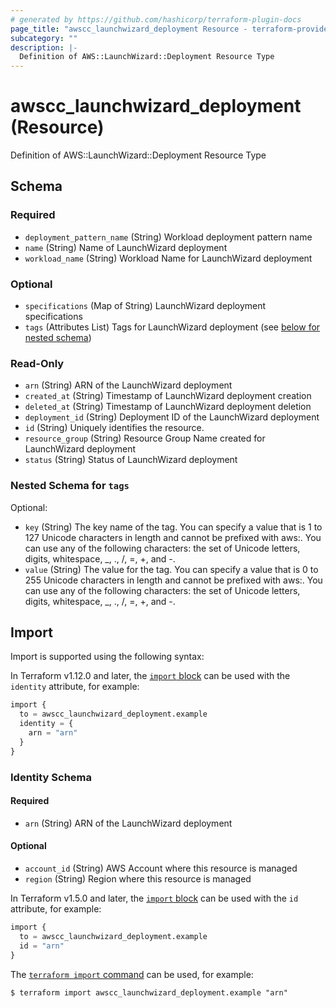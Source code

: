 ```yaml
---
# generated by https://github.com/hashicorp/terraform-plugin-docs
page_title: "awscc_launchwizard_deployment Resource - terraform-provider-awscc"
subcategory: ""
description: |-
  Definition of AWS::LaunchWizard::Deployment Resource Type
---
```


# awscc_launchwizard_deployment (Resource)

Definition of AWS::LaunchWizard::Deployment Resource Type



<!-- schema generated by tfplugindocs -->
## Schema

### Required

- `deployment_pattern_name` (String) Workload deployment pattern name
- `name` (String) Name of LaunchWizard deployment
- `workload_name` (String) Workload Name for LaunchWizard deployment

### Optional

- `specifications` (Map of String) LaunchWizard deployment specifications
- `tags` (Attributes List) Tags for LaunchWizard deployment (see [below for nested schema](#nestedatt--tags))

### Read-Only

- `arn` (String) ARN of the LaunchWizard deployment
- `created_at` (String) Timestamp of LaunchWizard deployment creation
- `deleted_at` (String) Timestamp of LaunchWizard deployment deletion
- `deployment_id` (String) Deployment ID of the LaunchWizard deployment
- `id` (String) Uniquely identifies the resource.
- `resource_group` (String) Resource Group Name created for LaunchWizard deployment
- `status` (String) Status of LaunchWizard deployment

<a id="nestedatt--tags"></a>
### Nested Schema for `tags`

Optional:

- `key` (String) The key name of the tag. You can specify a value that is 1 to 127 Unicode characters in length and cannot be prefixed with aws:. You can use any of the following characters: the set of Unicode letters, digits, whitespace, _, ., /, =, +, and -.
- `value` (String) The value for the tag. You can specify a value that is 0 to 255 Unicode characters in length and cannot be prefixed with aws:. You can use any of the following characters: the set of Unicode letters, digits, whitespace, _, ., /, =, +, and -.

## Import

Import is supported using the following syntax:

In Terraform v1.12.0 and later, the [`import` block](https://developer.hashicorp.com/terraform/language/import) can be used with the `identity` attribute, for example:

```terraform
import {
  to = awscc_launchwizard_deployment.example
  identity = {
    arn = "arn"
  }
}
```

<!-- schema generated by tfplugindocs -->
### Identity Schema

#### Required

- `arn` (String) ARN of the LaunchWizard deployment

#### Optional

- `account_id` (String) AWS Account where this resource is managed
- `region` (String) Region where this resource is managed

In Terraform v1.5.0 and later, the [`import` block](https://developer.hashicorp.com/terraform/language/import) can be used with the `id` attribute, for example:

```terraform
import {
  to = awscc_launchwizard_deployment.example
  id = "arn"
}
```

The [`terraform import` command](https://developer.hashicorp.com/terraform/cli/commands/import) can be used, for example:

```shell
$ terraform import awscc_launchwizard_deployment.example "arn"
```
